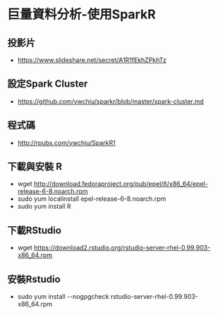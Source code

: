 ﻿#  巨量資料分析-使用SparkR



## 投影片

- https://www.slideshare.net/secret/A1R1fEkhZPkhTz


## 設定Spark Cluster

- https://github.com/ywchiu/sparkr/blob/master/spark-cluster.md

## 程式碼

- http://rpubs.com/ywchiu/SparkR1

## 下載與安裝 R
- wget http://download.fedoraproject.org/pub/epel/6/x86_64/epel-release-6-8.noarch.rpm
- sudo yum localinstall epel-release-6-8.noarch.rpm 
- sudo yum install R

## 下載RStudio
- wget https://download2.rstudio.org/rstudio-server-rhel-0.99.903-x86_64.rpm

## 安裝Rstudio
- sudo yum install --nogpgcheck rstudio-server-rhel-0.99.903-x86_64.rpm

